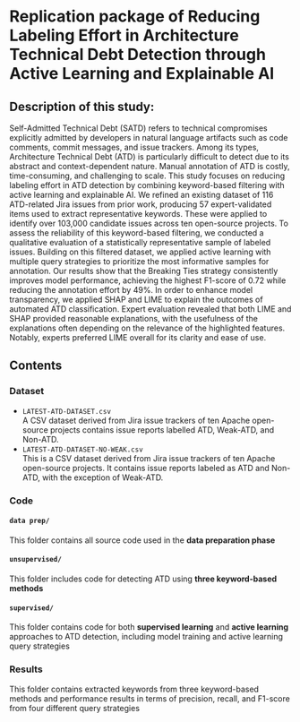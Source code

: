 # Replication package of Reducing Labeling Effort in Architecture Technical Debt Detection through Active Learning and Explainable AI

## Description of this study:
Self-Admitted Technical Debt (SATD) refers to technical compromises explicitly admitted by developers in natural language artifacts such as code comments, commit messages, and issue trackers. Among its types, Architecture Technical Debt (ATD) is particularly difficult to detect due to its abstract and context-dependent nature. Manual annotation of ATD is costly, time-consuming, and challenging to scale. This study focuses on reducing labeling effort in ATD detection by combining keyword-based filtering with active learning and explainable AI. We refined an existing dataset of 116 ATD-related Jira issues from prior work, producing 57 expert-validated items used to extract representative keywords. These were applied to identify over 103,000 candidate issues across ten open-source projects. To assess the reliability of this keyword-based filtering, we conducted a qualitative evaluation of a statistically representative sample of labeled issues. Building on this filtered dataset, we applied active learning with multiple query strategies to prioritize the most informative samples for annotation. Our results show that the Breaking Ties strategy consistently improves model performance, achieving the highest F1-score of 0.72 while reducing the annotation effort by 49%. In order to enhance model transparency, we applied SHAP and LIME to explain the outcomes of automated ATD classification. Expert evaluation revealed that both LIME and SHAP provided reasonable explanations, with the usefulness of the explanations often depending on the relevance of the highlighted features. Notably, experts preferred LIME overall for its clarity and ease of use.

## Contents

### Dataset
- `LATEST-ATD-DATASET.csv`\
    A CSV dataset derived from Jira issue trackers of ten Apache open-source projects contains issue reports labelled ATD, Weak-ATD, and Non-ATD.
- `LATEST-ATD-DATASET-NO-WEAK.csv`\
    This is a CSV dataset derived from Jira issue trackers of ten Apache open-source projects. It contains issue reports labeled as ATD and Non-ATD, with the exception of Weak-ATD.

### Code
#### `data prep/` 
  This folder contains all source code used in the **data preparation phase**

#### `unsupervised/`
  This folder includes code for detecting ATD using **three keyword-based methods**

#### `supervised/`
  This folder contains code for both **supervised learning** and **active learning** approaches to ATD detection, including model training and active learning query strategies

### Results
  This folder contains extracted keywords from three keyword-based methods and performance results in terms of precision, recall, and F1-score from four different query strategies
